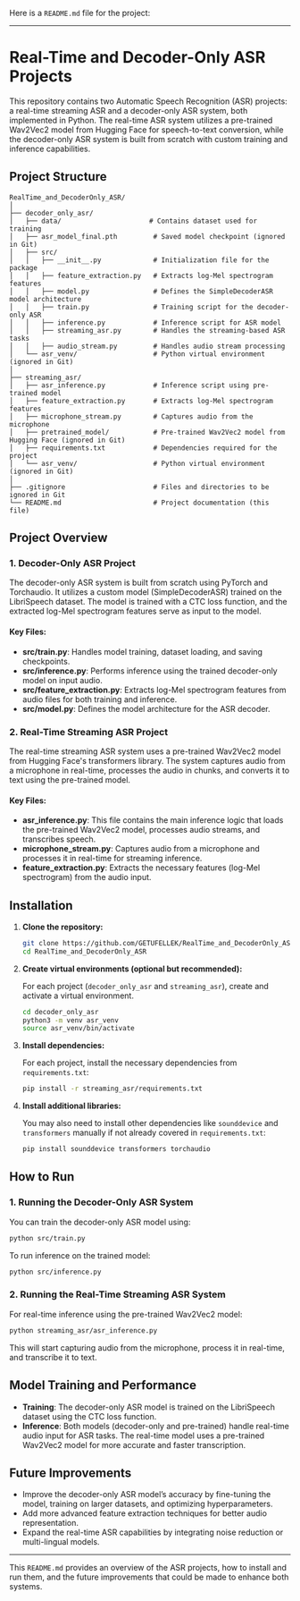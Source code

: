 Here is a `README.md` file for the project:

---

# Real-Time and Decoder-Only ASR Projects

This repository contains two Automatic Speech Recognition (ASR) projects: a real-time streaming ASR and a decoder-only ASR system, both implemented in Python. The real-time ASR system utilizes a pre-trained Wav2Vec2 model from Hugging Face for speech-to-text conversion, while the decoder-only ASR system is built from scratch with custom training and inference capabilities.

## Project Structure

```
RealTime_and_DecoderOnly_ASR/
│
├── decoder_only_asr/
│   ├── data/                      # Contains dataset used for training
│   ├── asr_model_final.pth         # Saved model checkpoint (ignored in Git)
│   ├── src/
│   │   ├── __init__.py             # Initialization file for the package
│   │   ├── feature_extraction.py   # Extracts log-Mel spectrogram features
│   │   ├── model.py                # Defines the SimpleDecoderASR model architecture
│   │   ├── train.py                # Training script for the decoder-only ASR
│   │   ├── inference.py            # Inference script for ASR model
│   │   ├── streaming_asr.py        # Handles the streaming-based ASR tasks
│   │   ├── audio_stream.py         # Handles audio stream processing
│   └── asr_venv/                   # Python virtual environment (ignored in Git)
│
├── streaming_asr/
│   ├── asr_inference.py            # Inference script using pre-trained model
│   ├── feature_extraction.py       # Extracts log-Mel spectrogram features
│   ├── microphone_stream.py        # Captures audio from the microphone
│   ├── pretrained_model/           # Pre-trained Wav2Vec2 model from Hugging Face (ignored in Git)
│   ├── requirements.txt            # Dependencies required for the project
│   └── asr_venv/                   # Python virtual environment (ignored in Git)
│
├── .gitignore                      # Files and directories to be ignored in Git
└── README.md                       # Project documentation (this file)
```

## Project Overview

### 1. Decoder-Only ASR Project

The decoder-only ASR system is built from scratch using PyTorch and Torchaudio. It utilizes a custom model (SimpleDecoderASR) trained on the LibriSpeech dataset. The model is trained with a CTC loss function, and the extracted log-Mel spectrogram features serve as input to the model. 

#### Key Files:
- **src/train.py**: Handles model training, dataset loading, and saving checkpoints.
- **src/inference.py**: Performs inference using the trained decoder-only model on input audio.
- **src/feature_extraction.py**: Extracts log-Mel spectrogram features from audio files for both training and inference.
- **src/model.py**: Defines the model architecture for the ASR decoder.

### 2. Real-Time Streaming ASR Project

The real-time streaming ASR system uses a pre-trained Wav2Vec2 model from Hugging Face's transformers library. The system captures audio from a microphone in real-time, processes the audio in chunks, and converts it to text using the pre-trained model.

#### Key Files:
- **asr_inference.py**: This file contains the main inference logic that loads the pre-trained Wav2Vec2 model, processes audio streams, and transcribes speech.
- **microphone_stream.py**: Captures audio from a microphone and processes it in real-time for streaming inference.
- **feature_extraction.py**: Extracts the necessary features (log-Mel spectrogram) from the audio input.

## Installation

1. **Clone the repository:**

   ```bash
   git clone https://github.com/GETUFELLEK/RealTime_and_DecoderOnly_ASR.git
   cd RealTime_and_DecoderOnly_ASR
   ```

2. **Create virtual environments (optional but recommended):**

   For each project (`decoder_only_asr` and `streaming_asr`), create and activate a virtual environment.

   ```bash
   cd decoder_only_asr
   python3 -m venv asr_venv
   source asr_venv/bin/activate
   ```

3. **Install dependencies:**

   For each project, install the necessary dependencies from `requirements.txt`:

   ```bash
   pip install -r streaming_asr/requirements.txt
   ```

4. **Install additional libraries:**

   You may also need to install other dependencies like `sounddevice` and `transformers` manually if not already covered in `requirements.txt`:

   ```bash
   pip install sounddevice transformers torchaudio
   ```

## How to Run

### 1. Running the Decoder-Only ASR System

You can train the decoder-only ASR model using:

```bash
python src/train.py
```

To run inference on the trained model:

```bash
python src/inference.py
```

### 2. Running the Real-Time Streaming ASR System

For real-time inference using the pre-trained Wav2Vec2 model:

```bash
python streaming_asr/asr_inference.py
```

This will start capturing audio from the microphone, process it in real-time, and transcribe it to text.

## Model Training and Performance

- **Training**: The decoder-only ASR model is trained on the LibriSpeech dataset using the CTC loss function.
- **Inference**: Both models (decoder-only and pre-trained) handle real-time audio input for ASR tasks. The real-time model uses a pre-trained Wav2Vec2 model for more accurate and faster transcription.
  
## Future Improvements

- Improve the decoder-only ASR model’s accuracy by fine-tuning the model, training on larger datasets, and optimizing hyperparameters.
- Add more advanced feature extraction techniques for better audio representation.
- Expand the real-time ASR capabilities by integrating noise reduction or multi-lingual models.

---

This `README.md` provides an overview of the ASR projects, how to install and run them, and the future improvements that could be made to enhance both systems.
